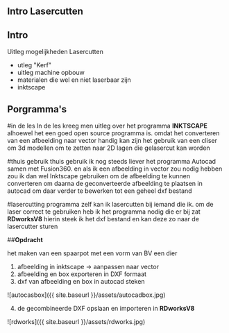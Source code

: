 ## Intro Lasercutten
## **Intro**
Uitleg mogelijkheden Lasercutten
* utleg "Kerf"
* uitleg machine opbouw
* materialen die wel en niet laserbaar zijn
* inktscape

## **Porgramma's**

#in de les
In de les kreeg men uitleg over het programma **INKTSCAPE**
alhoewel het een goed open source programma is. omdat het converteren van een afbeelding naar vector handig kan zijn
het gebruik van een cliser om 3d modellen om te zetten naar 2D lagen die gelasercut kan worden

#thuis gebruik
thuis gebruik ik nog steeds liever het programma Autocad samen met Fusion360.
en als ik een afbeelding in vector zou nodig hebben zou ik dan wel Inktscape gebruiken om de afbeelding te kunnen converteren
om daarna de geconverteerde afbeelding te plaatsen in autocad om daar verder te bewerken tot een geheel dxf bestand

#lasercutting programma
zelf kan ik lasercutten bij iemand die ik. om de laser correct te gebruiken heb ik het programma nodig die er bij zat
**RDworksV8** hierin steek ik het dxf bestand en kan deze zo naar de lasercutter sturen

##**Opdracht**

het maken van een spaarpot met een vorm van BV een dier

1. afbeelding in inktscape -> aanpassen naar vector
2. afbeelding en box exporteren in DXF formaat
3. dxf van afbeelding en box in autocad steken

![autocasbox]({{ site.baseurl }}/assets/autocadbox.jpg)

4. de gecombineerde DXF opslaan en importeren in **RDworksV8**

![rdworks]({{ site.baseurl }}/assets/rdworks.jpg)


